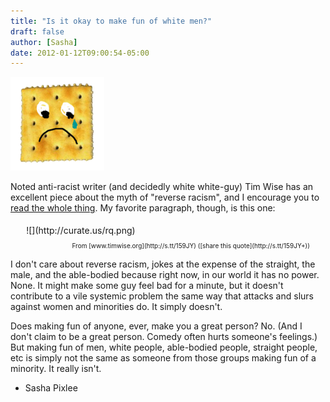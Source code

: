 ```yaml
---
title: "Is it okay to make fun of white men?"
draft: false
author: [Sasha]
date: 2012-01-12T09:00:54-05:00
---
```


![](/uploads/2012/01/tumblr_lxmy9qWGsJ1r23vax1-150x150.png)


Noted anti-racist writer (and decidedly white white-guy) Tim Wise has an excellent piece about the myth of "reverse racism", and I encourage you to[ read the whole thing](http://www.timwise.org/2002/06/honky-wanna-cracker-examining-the-myth-of-reverse-racism/). My favorite paragraph, though, is this one:
<div class="clply_clip" style="margin: 0px auto 0 auto; padding: 5px 0; clear: both; width: 90%;">![](http://curate.us/rq.png)
<div class="clply_attrib" style="font-size: 10px; display: block; margin: 10px 0; padding: 0; text-align: right;">From [www.timwise.org](http://s.tt/159JY) ([share this quote](http://s.tt/159JY+))</div>
</div>
I don't care about reverse racism, jokes at the expense of the straight, the male, and the able-bodied because right now, in our world it has no power. None. It might make some guy feel bad for a minute, but it doesn't contribute to a vile systemic problem the same way that attacks and slurs against women and minorities do. It simply doesn't.

Does making fun of anyone, ever, make you a great person? No. (And I don't claim to be a great person. Comedy often hurts someone's feelings.) But making fun of men, white people, able-bodied people, straight people, etc is simply not the same as someone from those groups making fun of a minority. It really isn't.

- Sasha Pixlee